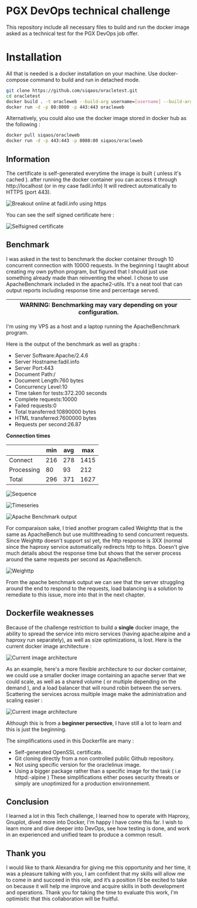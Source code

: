 
# PGX DevOps technical challenge
This repository include all necessary files to build and run the docker image asked as a technical test for the PGX DevOps job offer.
# Installation
All that is needed is a docker installation on your machine.
Use docker-compose command to build and run in detached mode.
```bash
git clone https://github.com/siqaos/oracletest.git
cd oracletest
docker build . -t oracleweb --build-arg username=[username] --build-arg password=[password] --build-arg domain=[domain]
docker run -d -p 80:8000 -p 443:443 oracleweb
```

Alternatively, you could also use the docker image stored in docker hub as the following :
```bash
docker pull siqaos/oracleweb
docker run -d -p 443:443 -p 8080:80 siqaos/oracleweb
```
## Information
The certificate is self-generated everytime the image is built ( unless it's cached ).
after running the docker container you can access it through http://localhost (or in my case fadil.info)
It will redirect automatically to HTTPS (port 443).

![Breakout online at fadil.info using https](https://github.com/Siqaos/OracleTest/blob/master/images/breakout.png)

You can see the self signed certificate here :

![Selfsigned certificate](https://github.com/Siqaos/OracleTest/blob/master/images/selfsigned.png)

## Benchmark
I was asked in the test to benchmark the docker container through 10 concurrent connection with 10000 requests.
In the beginning I taught about creating my own python program, but figured that I should just use something already made than reinventing the wheel.
I chose to use ApacheBenchmark included in the apache2-utils.
It's a neat tool that can output reports including response time and percentage served.

| WARNING: Benchmarking may vary depending on your configuration. |
| --- |

I'm using my VPS as a host and a laptop running the ApacheBenchmark program.

Here is the output of the benchmark as well as graphs :

* Server Software:Apache/2.4.6 
* Server Hostname:fadil.info 
* Server Port:443 
* Document Path:/ 
* Document Length:760 bytes 
* Concurrency Level:10 
* Time taken for tests:372.200 seconds 
* Complete requests:10000 
* Failed requests:0
* Total transferred:10890000 bytes 
* HTML transferred:7600000 bytes 
* Requests per second:26.87


**Connection times**

||min | avg | max
|--|--|--|--|
|Connect|216|278 |1415
|Processing|80|93|212
|Total|296|371|1627

![Sequence](https://github.com/Siqaos/OracleTest/blob/master/images/sequence.jpg)

![Timeseries](https://github.com/Siqaos/OracleTest/blob/master/images/timeseries.jpg)

![Apache Benchmark output](https://github.com/Siqaos/OracleTest/blob/master/images/ab.png)

For comparaison sake, I tried another program called Weighttp that is the same as ApacheBench but use multithreading to send concurrent requests.
Since Weighttp doesn't support ssl yet, the http response is 3XX (normal since the haproxy service automatically redirects http to https.
Doesn't give much details about the response time but shows that the server process around the same requests per second as ApacheBench.

![Weighttp](https://github.com/Siqaos/OracleTest/blob/master/images/weighttp.png)

From the apache benchmark output we can see that the server struggling around the end to respond to the requests, load balancing is a solution to remediate to this issue, more into that in the next chapter.

## Dockerfile weaknesses

Because of the challenge restriction to build a **single** docker image, the ability to spread the service into micro services (having apache:alpine and a haproxy run separately), as well as size optimizations, is lost.
Here is the current docker image architecture :

![Current image architecture](https://github.com/Siqaos/OracleTest/blob/master/images/currentarch.png)

As an example, here's a more flexible architecture to our docker container, we could use a smaller docker image containing an apache server that we could scale, as well as a shared volume ( or multiple depending on the demand ), and a load balancer that will round robin between the servers.
Scattering the services across multiple image make the administration and scaling easier :

![Current image architecture](https://github.com/Siqaos/OracleTest/blob/master/images/possiblearch.png)

Although this is from a **beginner persective**, I have still a lot to learn and this is just the beginning.

The simplifications used in this Dockerfile are many :
* Self-generated OpenSSL certificate.
* Git cloning directly from a non controlled public Github repository.
* Not using specific version for the oraclelinux image.
* Using a bigger package rather than a specific image for the task ( i.e httpd:<version>-alpine )
These simplifications either poses security threats or simply are unoptimized for a production environnement.
  
## Conclusion

I learned a lot in this Tech challenge, I learned how to operate with Haproxy, Gnuplot, dived more into Docker, I'm happy I have come this far.
I wish to learn more and dive deeper into DevOps, see how testing is done, and work in an experienced and unified team to produce a common result.
  
## Thank you
I would like to thank Alexandra for giving me this opportunity and her time, it was a pleasure talking with you,
I am confident that my skills will allow me to come in and succeed in this role, and it’s a position I’d be excited to take on because it will help me improve and acquire skills in both development and operations.
Thank you for taking the time to evaluate this work, I'm optimistic that this collaboration will be fruitful.
